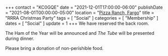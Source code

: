 +++
contact = "KC0GQE"
date = "2021-12-01T17:00:00-06:00"
publishDate = "2021-08-01T00:00:00-05:00"
location = "[Pizza Ranch, Fargo](/places/pizza-ranch-fargo/)"
title = "RRRA Christmas Party"
tags = [ "Social" ]
categories = [ "Membership" ]
dates = [ "Social" ]
update = 1
+++
We have reserved the back room.

The Ham of the Year will be announced and *The Tube* will be presented
during dinner.

Please bring a donation of non-perishible food.

<!--, or cash, for the
[Dorothy Day Food Pantry](http://www.fmddh.org/food-pantry/). -->
